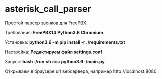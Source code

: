 # asterisk_call_parser
Простой парсер звонков для FreePBX.

Требования:
    **FreePBX14**
    **Python3.6**
    **Chromium**

Установка:
    **python3.6 -m pip install -r ./requirements.txt**
    

Настройка:
    **Редактируем файл settings.conf**
    
Запуск:
    **bash ./run.sh**
    или
    **python3.6 ./main.py**
    
Открываем в браузере url вебсервера, например http://localhost:8080

